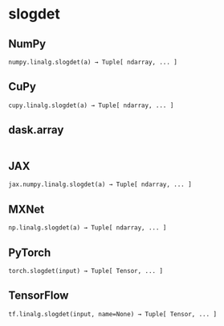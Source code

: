 # slogdet

## NumPy

```
numpy.linalg.slogdet(a) → Tuple[ ndarray, ... ]
```

## CuPy

```
cupy.linalg.slogdet(a) → Tuple[ ndarray, ... ]
```

## dask.array

```

```

## JAX

```
jax.numpy.linalg.slogdet(a) → Tuple[ ndarray, ... ]
```

## MXNet

```
np.linalg.slogdet(a) → Tuple[ ndarray, ... ]
```

## PyTorch

```
torch.slogdet(input) → Tuple[ Tensor, ... ]
```

## TensorFlow

```
tf.linalg.slogdet(input, name=None) → Tuple[ Tensor, ... ]
```
